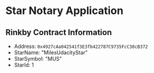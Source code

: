 # Star Notary Application

## Rinkby Contract Information
- Address: `0x4927cAa042541f3E3fb422787C9735FcC38cB372`
- StarName: "MilesUdacityStar"
- StarSymbol: "MUS"
- StarId: 1
